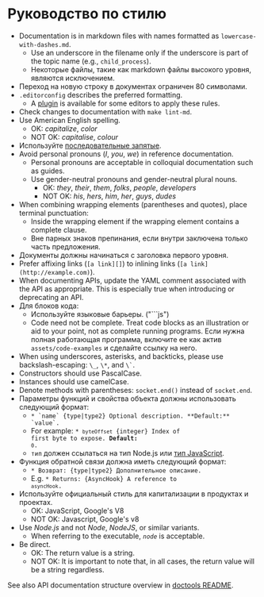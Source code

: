 # Руководство по стилю

* Documentation is in markdown files with names formatted as `lowercase-with-dashes.md`.
  * Use an underscore in the filename only if the underscore is part of the topic name (e.g., `child_process`).
  * Некоторые файлы, такие как markdown файлы высокого уровня, являются исключением.
* Переход на новую строку в документах ограничен 80 символами.
* `.editorconfig` describes the preferred formatting.
  * A [plugin](https://editorconfig.org/#download) is available for some editors to apply these rules.
* Check changes to documentation with `make lint-md`.
* Use American English spelling.
  * OK: _capitalize_, _color_
  * NOT OK: _capitalise_, _colour_
* Используйте [последовательные запятые](https://en.wikipedia.org/wiki/Serial_comma).
* Avoid personal pronouns (_I_, _you_, _we_) in reference documentation.
  * Personal pronouns are acceptable in colloquial documentation such as guides.
  * Use gender-neutral pronouns and gender-neutral plural nouns.
    * OK: _they_, _their_, _them_, _folks_, _people_, _developers_
    * NOT OK: _his_, _hers_, _him_, _her_, _guys_, _dudes_
* When combining wrapping elements (parentheses and quotes), place terminal punctuation:
  * Inside the wrapping element if the wrapping element contains a complete clause.
  * Вне парных знаков препинания, если внутри заключена только часть предложения.
* Документы должны начинаться с заголовка первого уровня.
* Prefer affixing links (`[a link][]`) to inlining links (`[a link](http://example.com)`).
* When documenting APIs, update the YAML comment associated with the API as appropriate. This is especially true when introducing or deprecating an API.
* Для блоков кода:
  * Используйте языковые барьеры. ("```js")
  * Code need not be complete. Treat code blocks as an illustration or aid to your point, not as complete running programs. Если нужна полная работающая программа, включите ее как актив `assets/code-examples` и сделайте ссылку на него.
* When using underscores, asterisks, and backticks, please use backslash-escaping: `\_`, `\*`, and `` \` ``.
* Constructors should use PascalCase.
* Instances should use camelCase.
* Denote methods with parentheses: `socket.end()` instead of `socket.end`.
* Параметры функций и свойства объекта должны использовать следующий формат:
  * ``* `name` {type|type2} Optional description. **Default:** `value`.``
  <!--lint disable maximum-line-length remark-lint-->
  * For example: <code>* `byteOffset` {integer} Index of first byte to expose. **Default:** `0`.</code>
  <!--lint enable maximum-line-length remark-lint-->
  * `тип` должен ссылаться на тип Node.js или [тип JavaScript](https://developer.mozilla.org/en-US/docs/Web/JavaScript/Guide/Grammar_and_types#Data_structures_and_types).
* Функция обратной связи должна иметь следующий формат:
  * <code>* Возврат: {type|type2} Дополнительное описание.</code>
  * E.g. <code>* Returns: {AsyncHook} A reference to `asyncHook`.</code>
* Используйте официальный стиль для капитализации в продуктах и проектах.
  * OK: JavaScript, Google's V8
  <!--lint disable prohibited-strings remark-lint-->
  * NOT OK: Javascript, Google's v8
* Use _Node.js_ and not _Node_, _NodeJS_, or similar variants.
  <!-- lint enable prohibited-strings remark-lint-->
  * When referring to the executable, _`node`_ is acceptable.
* Be direct.
  * OK: The return value is a string.
  <!-- lint disable prohibited-strings remark-lint-->
  * NOT OK: It is important to note that, in all cases, the return value will be a string regardless.
  <!-- lint enable prohibited-strings remark-lint-->

See also API documentation structure overview in [doctools README](../tools/doc/README.md).
